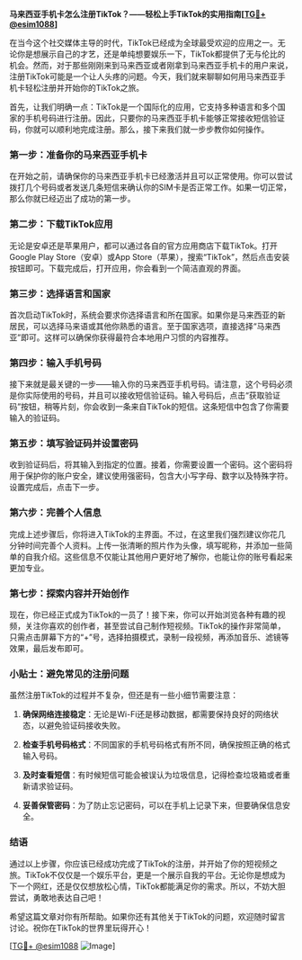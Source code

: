 **马来西亚手机卡怎么注册TikTok？——轻松上手TikTok的实用指南[[TG💪+ @esim1088](https://t.me/s/esim1088)]**

在当今这个社交媒体主导的时代，TikTok已经成为全球最受欢迎的应用之一。无论你是想展示自己的才艺，还是单纯想要娱乐一下，TikTok都提供了无与伦比的机会。然而，对于那些刚刚来到马来西亚或者刚拿到马来西亚手机卡的用户来说，注册TikTok可能是一个让人头疼的问题。今天，我们就来聊聊如何用马来西亚手机卡轻松注册并开始你的TikTok之旅。

首先，让我们明确一点：TikTok是一个国际化的应用，它支持多种语言和多个国家的手机号码进行注册。因此，只要你的马来西亚手机卡能够正常接收短信验证码，你就可以顺利地完成注册。那么，接下来我们就一步步教你如何操作。

### 第一步：准备你的马来西亚手机卡

在开始之前，请确保你的马来西亚手机卡已经激活并且可以正常使用。你可以尝试拨打几个号码或者发送几条短信来确认你的SIM卡是否正常工作。如果一切正常，那么你就已经迈出了成功的第一步。

### 第二步：下载TikTok应用

无论是安卓还是苹果用户，都可以通过各自的官方应用商店下载TikTok。打开Google Play Store（安卓）或App Store（苹果），搜索“TikTok”，然后点击安装按钮即可。下载完成后，打开应用，你会看到一个简洁直观的界面。

### 第三步：选择语言和国家

首次启动TikTok时，系统会要求你选择语言和所在国家。如果你是马来西亚的新居民，可以选择马来语或其他你熟悉的语言。至于国家选项，直接选择“马来西亚”即可。这样可以确保你获得最符合本地用户习惯的内容推荐。

### 第四步：输入手机号码

接下来就是最关键的一步——输入你的马来西亚手机号码。请注意，这个号码必须是你实际使用的号码，并且可以接收短信验证码。输入号码后，点击“获取验证码”按钮，稍等片刻，你会收到一条来自TikTok的短信。这条短信中包含了你需要输入的验证码。

### 第五步：填写验证码并设置密码

收到验证码后，将其输入到指定的位置。接着，你需要设置一个密码。这个密码将用于保护你的账户安全，建议使用强密码，包含大小写字母、数字以及特殊字符。设置完成后，点击下一步。

### 第六步：完善个人信息

完成上述步骤后，你将进入TikTok的主界面。不过，在这里我们强烈建议你花几分钟时间完善个人资料。上传一张清晰的照片作为头像，填写昵称，并添加一些简单的自我介绍。这些信息不仅能让其他用户更好地了解你，也能让你的账号看起来更加专业。

### 第七步：探索内容并开始创作

现在，你已经正式成为TikTok的一员了！接下来，你可以开始浏览各种有趣的视频，关注你喜欢的创作者，甚至尝试自己制作短视频。TikTok的操作非常简单，只需点击屏幕下方的“+”号，选择拍摄模式，录制一段视频，再添加音乐、滤镜等效果，最后发布即可。

### 小贴士：避免常见的注册问题

虽然注册TikTok的过程并不复杂，但还是有一些小细节需要注意：

1. **确保网络连接稳定**：无论是Wi-Fi还是移动数据，都需要保持良好的网络状态，以避免验证码接收失败。
   
2. **检查手机号码格式**：不同国家的手机号码格式有所不同，确保按照正确的格式输入号码。
   
3. **及时查看短信**：有时候短信可能会被误认为垃圾信息，记得检查垃圾箱或者重新请求验证码。

4. **妥善保管密码**：为了防止忘记密码，可以在手机上记录下来，但要确保信息安全。

### 结语

通过以上步骤，你应该已经成功完成了TikTok的注册，并开始了你的短视频之旅。TikTok不仅仅是一个娱乐平台，更是一个展示自我的平台。无论你是想成为下一个网红，还是仅仅想放松心情，TikTok都能满足你的需求。所以，不妨大胆尝试，勇敢地表达自己吧！

希望这篇文章对你有所帮助。如果你还有其他关于TikTok的问题，欢迎随时留言讨论。祝你在TikTok的世界里玩得开心！

[[TG💪+ @esim1088](https://t.me/s/esim1088) ![Image](https://i.postimg.cc/4NQfJmqS/Snipaste-2025-05-13-00-14-12.png)]
